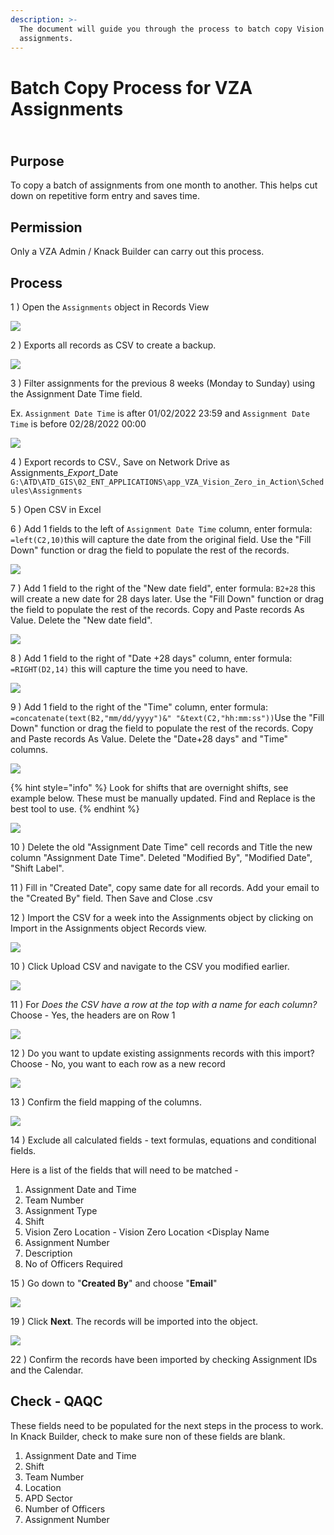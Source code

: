```yaml
---
description: >-
  The document will guide you through the process to batch copy Vision Zero
  assignments.
---
```


# Batch Copy Process for VZA Assignments

\
Purpose&#x20;
-------------

To copy a batch of assignments from one month to another. This helps cut down on repetitive form entry and saves time.

## Permission

Only a VZA Admin / Knack Builder can carry out this process.

## Process

1 ) Open the `Assignments` object in Records View

![](<../../.gitbook/assets/image (185).png>)

2 ) Exports all records as CSV to create a backup.

![](<../../.gitbook/assets/image (181).png>)

3 ) Filter assignments for the previous 8 weeks (Monday to Sunday) using the Assignment Date Time field.

Ex. `Assignment Date Time` is after 01/02/2022 23:59 and `Assignment Date Time` is before 02/28/2022 00:00

![](<../.gitbook/assets/image (5).png>)

4 ) Export records to CSV., Save on Network Drive as Assignments\__Export_\_Date `G:\ATD\ATD_GIS\02_ENT_APPLICATIONS\app_VZA_Vision_Zero_in_Action\Schedules\Assignments`

5 ) Open CSV in Excel

6 ) Add 1 fields to the left of `Assignment Date Time` column, enter formula: `=left(C2,10)`this will capture the date from the original field. Use the "Fill Down" function or drag the field to populate the rest of the records.&#x20;

![](<../../.gitbook/assets/image (189).png>)

7 ) Add 1 field to the right of the "New date field", enter formula: `B2+28` this will create a new date for 28 days later. Use the "Fill Down" function or drag the field to populate the rest of the records. Copy and Paste records As Value. Delete the "New date field".

![](<../../.gitbook/assets/image (191).png>)

8 ) Add 1 field to the right of "Date +28 days" column, enter formula: `=RIGHT(D2,14)` this will capture the time you need to have.

![](<../../.gitbook/assets/image (187).png>)

9 ) Add 1 field to the right of the "Time" column, enter formula: `=concatenate(text(B2,"mm/dd/yyyy")&" "&text(C2,"hh:mm:ss"))`Use the "Fill Down" function or drag the field to populate the rest of the records. Copy and Paste records As Value. Delete the "Date+28 days" and "Time" columns.

![](<../../.gitbook/assets/image (196).png>)

{% hint style="info" %}
Look for shifts that are overnight shifts, see example below. These must be manually updated. Find and Replace is the best tool to use.
{% endhint %}

![](<../../.gitbook/assets/image (197).png>)

10 ) Delete the old "Assignment Date Time" cell records and Title the new column "Assignment Date Time". Deleted "Modified By", "Modified Date", "Shift Label".&#x20;



11 ) Fill in "Created Date", copy same date for all records. Add your email to the "Created By" field. Then Save and Close .csv

12 ) Import the CSV for a week into the Assignments object by clicking on Import in the Assignments object Records view.&#x20;

![](<../../.gitbook/assets/image (183).png>)

10 ) Click Upload CSV and navigate to the CSV you modified earlier.

![](<../../.gitbook/assets/image (190).png>)

11 ) For _Does the CSV have a row at the top with a name for each column?_ Choose - Yes, the headers are on Row 1

![](<../../.gitbook/assets/image (184).png>)

12 ) Do you want to update existing assignments records with this import? Choose - No, you want to each row as a new record

![](<../../.gitbook/assets/image (193).png>)

13 ) Confirm the field mapping of the columns.&#x20;

![](<../../.gitbook/assets/image (186).png>)

14 ) Exclude all calculated fields - text formulas, equations and conditional fields.&#x20;

Here is a list of the fields that will need to be matched -&#x20;

1. Assignment Date and Time
2. Team Number
3. Assignment Type
4. Shift
5. Vision Zero Location - Vision Zero Location \<Display Name
6. Assignment Number
7. Description
8. No of Officers Required

15 ) Go down to "**Created By**" and choose "**Email**"

![](<../../.gitbook/assets/image (188).png>)

19 ) Click **Next**. The records will be imported into the object.&#x20;

![](<../../.gitbook/assets/image (180).png>)

22 ) Confirm the records have been imported by checking Assignment IDs and the Calendar.&#x20;

## Check - QAQC

These fields need to be populated for the next steps in the process to work. In Knack Builder, check to make sure non of these fields are blank.

1. Assignment Date and Time
2. Shift&#x20;
3. Team Number&#x20;
4. Location
5. APD Sector&#x20;
6. Number of Officers
7. Assignment Number

